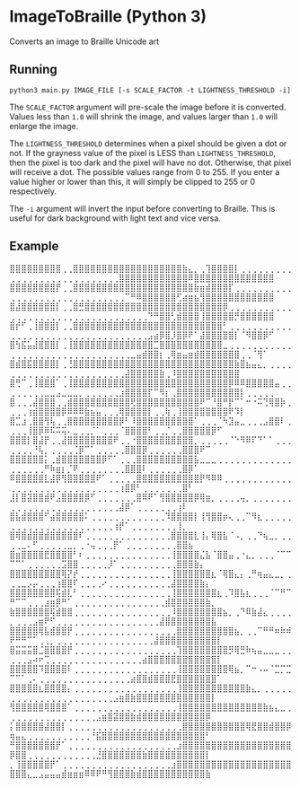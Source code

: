 # ImageToBraille (Python 3)

Converts an image to Braille Unicode art

## Running

```
python3 main.py IMAGE_FILE [-s SCALE_FACTOR -t LIGHTNESS_THRESHOLD -i]
```

The `SCALE_FACTOR` argument will pre-scale the image before it is converted. Values less than `1.0` will shrink the image, and values larger than `1.0` will enlarge the image.

The `LIGHTNESS_THRESHOLD` determines when a pixel should be given a dot or not. If the grayness value of the pixel is LESS than `LIGHTNESS_THRESHOLD`, then the pixel is too dark and the pixel will have no dot. Otherwise, that pixel will receive a dot. The possible values range from 0 to 255. If you enter a value higher or lower than this, it will simply be clipped to 255 or 0 respectively.

The `-i` argument will invert the input before converting to Braille. This is useful for dark background with light text and vice versa.

## Example

⣿⣿⣿⣿⣿⣿⣿⣿⣿⢀⢀⣿⣿⣿⣿⣿⣿⣿⣿⣿⣿⣿⣿⣿⣿⣿⣿⣿⣿⣿⣷⣄⡀⢀⢹⣿⣿⣿⣿⡇⢀⢀⢀⢀⢀⢀⢀⢀⢀⢀⢀⢀⢀⢀⢀⢀⢀⢀⢀⢀⢀⢀⢀⢀⢀⢀⢀⢀⣿⣿⣿⣿⣿⣿⣿⣿⣿⣿⣿⣿⠿⣿⣿⣿⣿⣿⣿⣿⣿⣿⣿⣿⣿⣿⣿
⣿⣿⣿⣿⣿⣿⣿⣿⡟⢀⢀⣿⣿⣿⣿⣿⣿⣿⣿⣿⣿⣿⣿⣿⣿⣿⣿⣿⣿⣿⣿⣿⣷⣶⣾⣿⣿⣿⡏⢀⢀⢀⢀⢀⢀⢀⢀⢀⢀⢀⢀⢀⢀⢀⢀⢀⢀⢀⢀⢀⢀⢀⢀⢀⢀⢀⢀⢀⢀⠉⠛⠿⣿⣿⣿⣿⣿⣿⢋⣴⣶⣦⢻⣿⣿⣿⣿⣿⣿⣿⣿⣿⣿⣿⣿
⣿⣼⣿⣿⣿⣿⣿⣿⡇⢀⢀⣿⣛⣿⣿⣿⣿⣿⣿⣿⣿⣿⣿⣿⣿⣿⣿⣿⣿⣿⣿⣿⣿⣿⣿⣿⣿⡿⢀⢀⢀⢀⢀⢀⢀⢀⢀⢀⢀⢀⢀⢀⢀⢀⢀⢀⢀⢀⢀⢀⢀⢀⢀⢀⢀⢀⢀⢀⢀⢀⢀⢀⢀⠙⠛⣿⣿⢃⣾⣿⣿⣿⢸⣿⣿⣿⣿⣿⡛⣿⣿⣿⣿⣿⣿
⣿⡞⠋⢀⢸⣿⣿⣿⡇⢀⢀⣿⣿⣿⣿⣿⣿⣿⣿⣿⣿⣿⣿⣿⣿⣿⣿⣿⣿⣿⣿⣿⣿⣿⣿⣿⣿⠃⢀⢀⢀⢀⢀⢀⢀⢀⢀⢀⢀⢀⢀⢀⢀⢀⢀⢀⢀⢀⢀⢀⢀⢀⢀⢀⢀⢀⢀⢀⢀⢀⢀⢀⢀⣠⣴⡿⣿⡸⣿⡿⠟⠁⣼⣿⣿⣿⣿⣿⡇⠈⠻⣿⣿⡿⠋
⣿⢳⣯⣥⣼⣿⣿⣿⡇⢀⢸⣿⣿⣿⣿⣿⣿⣿⣿⣿⣿⣿⣿⣿⣿⣉⣿⣿⣿⣿⣿⣿⣿⣿⣿⣿⣿⣀⢀⢀⢀⢀⢀⢀⢀⢀⢀⢀⢀⢀⢀⢀⢀⢀⢀⢀⢀⢀⢀⢀⢀⢀⢀⢀⢀⢀⢀⢀⢀⢀⣀⣤⣾⣿⣿⡆⢀⢿⣶⣤⣶⣾⣿⣿⣿⣿⣿⣿⣿⢀⢀⠈⢻⠁
⣿⣾⣿⣯⣿⣿⣿⣿⡇⢀⢘⣿⣿⣿⣿⣿⣿⣿⣿⣿⣿⣿⣿⣿⣿⣿⣿⣿⣿⣿⣿⣿⣿⣿⣿⣿⣿⣿⣿⣷⣿⣦⣤⣄⡀⢀⢀⢀⢀⢀⢀⢀⢀⢀⢀⢀⢀⢀⢀⢀⢀⢀⢀⢀⢀⢀⢀⢀⢀⣼⣿⣿⣿⣿⣿⣷⢀⠸⣿⣿⣿⣿⣿⣿⣿⣿⣿⣿⣿
⣿⢛⠉⢀⢸⣿⣿⣿⠁⢀⢸⣿⣿⣿⣿⣿⣿⣿⣿⣿⣿⣿⣿⣿⣿⣿⣿⣿⣿⣿⣿⣿⣿⣿⣿⣿⣿⣿⡿⠿⠿⣿⣿⣿⣿⣿⣤⢀⢀⢀⢀⢀⢀⢀⢀⣀⣀⣠⣀⣀⣀⡀⢀⢀⢀⢀⢀⢀⣰⣿⣿⣿⣿⡏⠉⠻⡆⢀⣿⣿⣿⣿⣿⣿⣿⣿⣿⣿⣿⡇⢀⢀⢀⢀⢀
⣿⢀⢀⢀⣼⣿⣿⣿⢀⢀⣾⣿⣿⣿⣿⣿⣿⣿⣿⣿⣿⢟⣿⣿⣿⣿⣿⣿⣿⣿⣿⣿⣿⠟⠉⠘⣿⠛⡟⠉⠁⠒⠐⠭⢙⢿⣿⡷⢀⢀⢀⢀⢰⣾⣿⣿⣿⣿⡿⠿⠿⠿⣷⣦⣤⢀⢀⢀⢿⣿⣿⣿⣿⡇⢀⢀⢷⢀⢸⣿⣿⣿⣿⣿⣿⣿⣿⠟⠹⡇
⣿⣉⣰⢀⣿⣿⢻⢧⢀⢀⣿⣿⣿⣿⣿⣿⣿⣿⣿⡿⠃⠸⣿⣿⣿⣿⣿⣿⣿⣿⣿⣿⠁⢀⢀⢀⠈⠳⣹⣤⣀⢀⢀⢀⣠⣿⣿⠇⢀⢀⢀⢀⢸⣿⡿⠿⠯⠭⢭⠄⣀⢀⢀⡈⠁⢀⢀⢀⠈⣿⣿⣿⣿⠃⢀⢀⡈⢀⢀⣿⣿⣿⣿⣿⡿⠋
⣿⣿⣿⡇⣿⣼⡟⢀⢀⣼⣿⣿⣿⣿⣿⣿⣿⣿⠟⢀⢀⠐⣿⣿⣿⣿⣿⣿⣿⣿⣿⣿⡀⢀⢀⢀⢀⢀⠈⠑⠻⠿⠏⠙⠁⠁⢀⢀⢀⢀⢀⢀⢀⠘⢧⡀⢀⢀⢀⢀⢈⡿⠉⠁⢀⢀⢀⢀⢀⣿⣿⣿⡿⢀⢀⢀⢀⢀⢀⣿⣿⣿⠟⠉
⣿⣿⣿⣿⣿⣿⡅⢀⣾⣿⣿⣿⣿⣿⣿⣿⡿⠋⠁⢀⢀⢀⣿⣿⣿⣿⣿⣿⣿⣿⣿⣿⣧⣀⣀⣀⢀⢀⢀⢀⢀⢀⢀⢀⢀⢀⢀⢀⢀⢀⢀⢀⢀⢀⢀⠛⠷⣶⡆⡈⠟⢀⢀⢀⢀⢀⢀⢀⢀⣿⣿⣿⠇⢀⢀⢀⢀⢀⢀⣿⡿⠁
⠿⣿⣿⣿⣿⣿⣇⣼⡿⢻⣿⣿⣿⣿⣿⠟⠁⢀⢀⢀⢀⢀⣿⣿⣿⣿⣿⣿⣿⣿⣿⣿⣿⡟⠻⠿⠿⢀⢀⢀⢀⢀⢀⢀⢀⢀⢀⢀⢀⢀⢀⢀⢀⢀⢀⢀⢀⢀⢀⢀⢀⢀⢀⢀⢀⢀⢀⢀⢰⣿⡿⠃⢀⢀⢀⢀⢀⢀⢀⣿⠃
⣸⡇⣿⣽⣿⣿⣾⠟⣠⣿⣿⣿⣿⡿⠋⢀⢀⢀⢀⢀⢀⢀⣿⠿⠟⠁⢻⣿⣿⣿⣿⣿⡿⢿⣶⡀⢀⢀⢀⢀⢤⡀⢀⢀⢀⢀⢀⢀⢀⢀⢀⢀⢀⢀⢀⢀⢀⢀⢀⢀⢀⢀⢀⢀⢀⢀⢀⢀⣼⡿⠁⢀⢀⢀⢀⢀⢀⢀⢰⠇
⣿⣧⣾⣿⣿⣿⠋⣴⣿⣿⣿⣿⣿⠅⢀⢀⢀⢀⢀⢀⢀⢀⢀⢀⢀⢀⢀⠹⣿⣿⣿⣿⡇⢸⢻⣿⣿⡶⢄⢀⢀⠉⠻⣆⢀⢀⢀⢀⢀⢀⢀⢀⢀⢀⢀⢀⢀⢀⢀⢀⢀⢀⢀⢀⢀⢀⢀⢰⡟⠁⢀⢀⢀⢀⢀⢀⢀⢀⢸⡀
⣿⢿⣿⣾⣿⣿⣾⣿⣿⣿⣿⣿⠏⢀⢀⢀⢀⢀⢀⢀⢀⢀⢀⢀⢀⢀⢀⢀⣿⣿⣿⣿⣇⢸⡄⢿⣿⣧⠈⠠⡀⢀⢀⠙⢦⣀⡀⢀⢀⢀⢀⣀⠄⠋⢀⢀⢀⢀⢀⣀⡀⢀⠐⢤⢀⢀⢀⡟⠁⢀⢀⢀⢀⢀⢀⢀⢀⢀⣿⣿⣦
⣿⣶⣿⣿⣿⣿⣟⣿⣿⣿⣿⠃⠆⢀⢀⢀⢀⢀⢀⢀⢀⢀⢀⢀⢀⢀⢀⢀⢸⣿⣿⣿⣿⣌⣧⠈⣿⣿⣤⢀⠐⣄⡀⢀⢀⢀⠈⠉⠉⠉⠉⠁⢀⢀⢀⢀⢀⢀⣩⣿⣿⢀⢀⢀⢀⢀⡸⠁⢀⢀⢀⢀⢀⢀⢀⢀⢀⢀⣿⣿⣿⣷⡄
⣿⣿⣿⣿⣿⣿⣿⣿⣿⢿⡝⡞⢀⢀⢀⢀⢀⢀⢀⢀⢀⢀⢀⢀⢀⢀⢀⢀⢸⣿⣿⣿⣿⣿⣿⣆⠈⢿⣿⣄⡄⢀⠛⢶⣤⣄⣀⡀⢀⢀⢀⣀⡠⡤⢀⢀⢀⢰⣿⣿⠏⢀⢀⢀⢀⠔⢀⢀⢀⢀⢀⢀⢀⢀⢀⢀⢀⣼⣿⣿⣿⣿⣷⡄
⣿⣿⣿⣿⣿⣿⣿⣿⢯⣾⣇⠃⢀⢀⢀⢀⢀⢀⢀⢀⢀⢀⢀⢀⢀⢀⢀⢀⢸⣿⣿⣿⣿⣿⣿⣿⣆⢀⠹⣿⣧⣆⢀⢀⢀⠈⠉⠛⠉⠛⠉⠉⢀⢀⢀⣰⣶⡿⠛⠁⢀⢀⢀⢀⢀⢀⢀⢀⢀⢀⢀⢀⢀⢀⢀⢀⣾⣿⣿⣿⣿⣿⣿⣷⡀
⣷⣿⣿⣿⣿⣿⣿⢯⣾⣿⣿⢀⢀⢀⢀⢀⢀⢀⢀⢀⢀⢀⢀⢀⢀⢀⢀⢀⠸⣿⣿⣿⣿⣿⣿⣿⣿⣦⡀⢀⠙⠿⣷⣼⣄⢀⢀⢀⢀⡀⢀⢀⢀⣠⣶⠟⠋⢀⢀⢀⢀⢀⢀⢀⢀⢀⢀⢀⢀⢀⢀⢀⢀⢀⢀⣼⣿⣿⣿⣿⣿⣿⣿⣿⣧
⣿⣿⣿⣿⣿⢿⣧⣾⣿⣿⡟⢀⢀⢀⢀⢀⢀⢀⢀⢀⢀⢀⢀⢀⢀⢀⢀⢀⢀⣿⣿⣿⣿⣿⣿⣿⣿⣿⣿⣦⡀⢀⢀⠉⠛⠛⠶⠷⠾⠟⠛⠛⠉⠁⢀⢀⡀⢀⢀⢀⢀⢀⢀⢀⢀⢀⢀⢀⢀⢀⢀⢀⢀⢀⣼⣿⣿⣿⣿⣿⣿⣿⣿⣿⣿⡇
⣿⣭⣭⣭⣿⣈⣿⣿⣿⣿⡟⢀⢀⢀⢀⢀⢀⢀⢀⢀⢀⢀⢀⢀⢀⢀⢀⢀⢀⢹⣿⣿⣿⣿⣿⣿⣿⣿⡻⢿⣛⠷⢦⣤⣀⣀⣀⢀⢀⢀⢀⢀⣠⠴⠖⢉⢀⢀⢀⢀⢀⢀⢀⢀⢀⢀⢀⢀⢀⢀⢀⢀⣴⣿⣿⣿⣿⣿⣿⣿⣿⣿⣿⣿⣿⡇
⣿⣿⣿⣿⣿⠹⣿⣿⣿⣿⠇⢀⢀⢀⢀⢀⢀⢀⢀⢀⢀⢀⢀⢀⢀⢀⢀⢀⢀⢸⣿⣿⣿⣿⣿⣿⣿⣿⢿⣦⡀⠉⠒⠠⠤⠈⣉⡉⣉⠉⠉⠁⢀⠄⢀⢀⢀⢀⢀⢀⢀⢀⢀⢀⢀⢀⢀⢀⢀⢀⣴⣿⣿⣾⣿⣿⣿⣟⣿⣿⣿⣿⣿⣿⣿⠁
⣿⣿⣿⣿⣿⣆⣿⣿⣿⣿⡄⢀⢀⢀⢀⢀⢀⢀⢀⢀⢀⢀⢀⢀⢀⢀⢀⢀⢀⢸⣿⣿⣿⣿⣿⣿⣿⣿⣿⣿⣿⣷⣄⡀⢀⢀⢀⢀⢀⢀⢀⢀⢀⢀⢀⢀⢀⢀⢀⢀⢀⢀⢀⢀⢀⢀⢀⣠⣶⣿⣷⣿⣿⣿⣿⣿⣿⣿⣿⣿⣿⣿⣿⣿⡇
⢻⣿⣿⣿⣿⣿⢿⣿⣿⣿⠁⢀⢀⢀⢀⢀⢀⢀⢀⢀⢀⢀⢀⢀⢀⢀⢀⢀⢀⢸⣿⣿⣿⣿⣿⣿⣿⣿⣿⣿⣿⣿⣿⣿⣷⣦⣄⣀⢀⢀⢀⢀⢀⢀⢀⢀⢀⢀⢀⢀⢀⢀⢀⢀⣠⣶⣿⣽⣿⣿⣷⣾⣿⣿⣿⣿⣿⣿⣿⣿⣿⣿⣿⡿
⡅⣿⣿⣿⣿⣿⣼⣿⣿⡇⢀⢀⢀⢀⢀⢀⢀⢀⢀⢀⢀⢀⢀⢀⢀⢀⢀⢀⢀⢀⣿⣿⣿⣿⣿⣿⣿⣿⣿⣿⣿⢿⣟⣿⣿⣾⣿⣿⡿⢶⣤⣄⢀⢀⢀⢀⢀⢀⢀⢀⢀⢀⢀⠘⣯⣿⣿⣿⣿⣿⣿⣿⣿⣿⣿⣿⣿⣿⣿⣿⣿⣿⣿⠃
⠛⣿⣿⣿⣿⣿⣿⣿⡟⠁⢀⢀⢀⢀⢀⢀⢀⢀⢀⢀⢀⢀⢀⢀⢀⢀⢀⢀⢀⣰⣿⣿⣿⣿⣿⣿⣿⣿⣿⣿⣿⣿⣿⣿⣿⣿⣿⣿⣿⡿⣿⣿⢀⢀⢀⢀⢀⢀⢀⢀⢀⢀⢀⢀⣘⣿⣿⣿⣿⣿⣿⣿⣷⣿⣿⣿⣿⣿⣿⣿⣿⣿⣿⡇
⡀⢸⣿⣿⣿⣿⣿⡟⠁⢀⢀⢀⢀⢀⢀⢀⢀⢀⢀⢀⢀⢀⢀⢀⢀⢀⢀⢀⣰⣿⣿⣿⣿⣿⣿⣿⣿⣿⣿⣿⣿⣿⣿⣿⣿⣿⣿⣿⣿⣿⣿⣿⣄⣀⣠⣤⣤⣤⣾⣶⣶⣶⠿⠿⠟⠛⢻⣿⣿⣿⣷⣾⣿⣿⣿⣿⣿⣿⣿⣿⣿⣿⣿⣷
